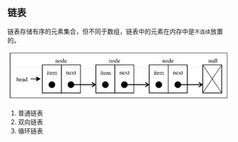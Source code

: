 ## 链表

链表存储有序的元素集合，但不同于数组，链表中的元素在内存中是`不连续`放置的。

![](../../assets/linked-list.png)

1. 普通链表
2. 双向链表
3. 循环链表